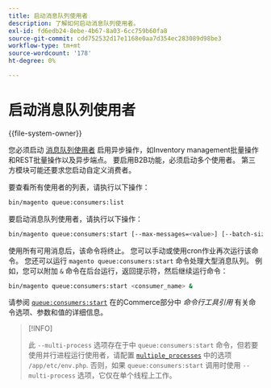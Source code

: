 ```yaml
---
title: 启动消息队列使用者
description: 了解如何启动消息队列使用者。
exl-id: fd6edb24-8ebe-4b67-8a03-6cc759b60fa8
source-git-commit: cdd752532d17e1168e0aa7d354ec283089d98be3
workflow-type: tm+mt
source-wordcount: '178'
ht-degree: 0%

---
```


# 启动消息队列使用者

{{file-system-owner}}

您必须启动 [消息队列使用者](../queues/consumers.md) 启用异步操作，如Inventory management批量操作和REST批量操作以及异步端点。 要启用B2B功能，必须启动多个使用者。 第三方模块可能还要求您启动自定义消费者。

要查看所有使用者的列表，请执行以下操作：

```bash
bin/magento queue:consumers:list
```

要启动消息队列使用者，请执行以下操作：

```bash
bin/magento queue:consumers:start [--max-messages=<value>] [--batch-size=<value>] [--single-thread] [--area-code=<value>] [--multi-process=<value>] <consumer_name>
```

使用所有可用消息后，该命令将终止。 您可以手动或使用cron作业再次运行该命令。 您还可以运行 `magento queue:consumers:start` 命令处理大型消息队列。 例如，您可以附加 `&` 命令在后台运行，返回提示符，然后继续运行命令：

```bash
bin/magento queue:consumers:start <consumer_name> &
```

请参阅 [`queue:consumers:start`](../../tools/reference/commerce-on-premises.md#queueconsumersstart) 在的Commerce部分中 _命令行工具引用_ 有关命令选项、参数和值的详细信息。

>[!INFO]
>
>此 `--multi-process` 选项存在于中 `queue:consumers:start` 命令，但若要使用并行进程运行使用者，请配置 [`multiple_processes`](../queues/manage-message-queues.md#configuration) 中的选项 `/app/etc/env.php`. 否则，如果 `queue:consumers:start` 调用时使用 `--multi-process` 选项，它仅在单个线程上工作。
